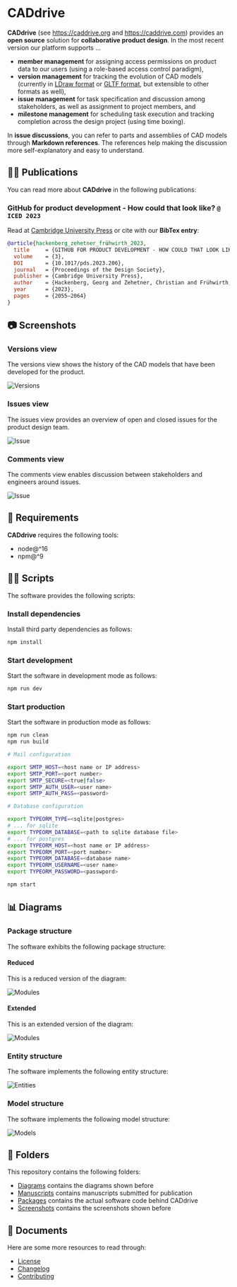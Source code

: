 # CADdrive

**CADdrive** (see https://caddrive.org and https://caddrive.com) provides an **open source** solution for **collaborative product design**. In the most recent version our platform supports ...

- **member management** for assigning access permissions on product data to our users (using a role-based access control paradigm),
- **version management** for tracking the evolution of CAD models (currently in [LDraw format](https://ldraw.org/) or [GLTF format](https://www.khronos.org/gltf/), but extensible to other formats as well),
- **issue management** for task specification and discussion among stakeholders, as well as assignment to project members, and
- **milestone management** for scheduling task execution and tracking completion across the design project (using time boxing).

In **issue discussions**, you can refer to parts and assemblies of CAD models through **Markdown references**. The references help making the discussion more self-explanatory and easy to understand.

## 👨‍🎓 Publications

You can read more about **CADdrive** in the following publications:

### GitHub for product development - How could that look like? `@ ICED 2023`

Read at [Cambridge University Press](https://www.cambridge.org/core/journals/proceedings-of-the-design-society/article/github-for-product-development-how-could-that-look-like/58A5D7A0055D00FA7C265D48C7A2A24F) or cite with our **BibTex entry**:

```bibtex
@article{hackenberg_zehetner_frühwirth_2023,
  title     = {GITHUB FOR PRODUCT DEVELOPMENT - HOW COULD THAT LOOK LIKE?},
  volume    = {3},
  DOI       = {10.1017/pds.2023.206},
  journal   = {Proceedings of the Design Society},
  publisher = {Cambridge University Press},
  author    = {Hackenberg, Georg and Zehetner, Christian and Frühwirth, Dominik},
  year      = {2023},
  pages     = {2055–2064}
}
```

## 📷 Screenshots

### Versions view

The versions view shows the history of the CAD models that have been developed for the product.

![Versions](screenshots/versions.png)

### Issues view

The issues view provides an overview of open and closed issues for the product design team.

![Issue](screenshots/issues.png)

### Comments view

The comments view enables discussion between stakeholders and engineers around issues.

![Issue](screenshots/comments.png)

## 📃 Requirements

**CADdrive** requires the following tools:

- node@^16
- npm@^9

## 👩‍💻 Scripts

The software provides the following scripts:

### Install dependencies

Install third party dependencies as follows:

```bash
npm install
```

### Start development

Start the software in development mode as follows:

```bash
npm run dev
```

### Start production

Start the software in production mode as follows:

```bash
npm run clean
npm run build

# Mail configuration

export SMTP_HOST=<host name or IP address>
export SMTP_PORT=<port number>
export SMTP_SECURE=<true|false>
export SMTP_AUTH_USER=<user name>
export SMTP_AUTH_PASS=<password>

# Database configuration

export TYPEORM_TYPE=<sqlite|postgres>
# ... for sqlite
export TYPEORM_DATABASE=<path to sqlite database file>
# ... for postgres
export TYPEORM_HOST=<host name or IP address>
export TYPEORM_PORT=<port number>
export TYPEORM_DATABASE=<database name>
export TYPEORM_USERNAME=<user name>
export TYPEORM_PASSWORD=<passwpord>

npm start
```

## 📊 Diagrams

### Package structure

The software exhibits the following package structure:

#### Reduced

This is a reduced version of the diagram:

![Modules](diagrams/packages-reduced.svg)

#### Extended

This is an extended version of the diagram:

![Modules](diagrams/packages-extended.svg)

### Entity structure

The software implements the following entity structure:

![Entities](diagrams/entities.svg)

### Model structure

The software implements the following model structure:

![Models](diagrams/ldraw-model.svg)

## 📁 Folders

This repository contains the following folders:

* [Diagrams](diagrams) contains the diagrams shown before
* [Manuscripts](manuscripts) contains manuscripts submitted for publication
* [Packages](packages) contains the actual software code behind CADdrive
* [Screenshots](screenshots) contains the screenshots shown before

## 📑 Documents

Here are some more resources to read through:

* [License](LICENSE.md)
* [Changelog](CHANGELOG.md)
* [Contributing](CONTRIBUTING.md)
